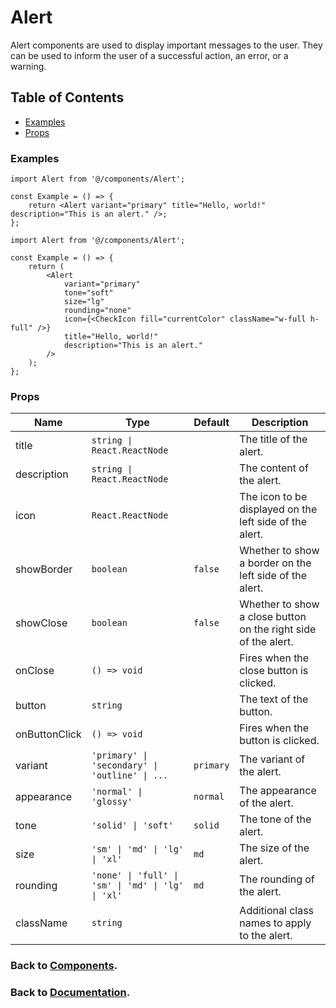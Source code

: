 # Alert

Alert components are used to display important messages to the user. They can be used to inform the user of a successful action, an error, or a warning.

## Table of Contents

-   [Examples](#examples)
-   [Props](#props)

### Examples

```tsx
import Alert from '@/components/Alert';

const Example = () => {
    return <Alert variant="primary" title="Hello, world!" description="This is an alert." />;
};
```

```tsx
import Alert from '@/components/Alert';

const Example = () => {
    return (
        <Alert
            variant="primary"
            tone="soft"
            size="lg"
            rounding="none"
            icon={<CheckIcon fill="currentColor" className="w-full h-full" />}
            title="Hello, world!"
            description="This is an alert."
        />
    );
};
```

### Props

| Name          | Type                                               | Default   | Description                                                    |
| ------------- | -------------------------------------------------- | --------- | -------------------------------------------------------------- |
| title         | `string \| React.ReactNode`                        |           | The title of the alert.                                        |
| description   | `string \| React.ReactNode`                        |           | The content of the alert.                                      |
| icon          | `React.ReactNode`                                  |           | The icon to be displayed on the left side of the alert.        |
| showBorder    | `boolean`                                          | `false`   | Whether to show a border on the left side of the alert.        |
| showClose     | `boolean`                                          | `false`   | Whether to show a close button on the right side of the alert. |
| onClose       | `() => void`                                       |           | Fires when the close button is clicked.                        |
| button        | `string`                                           |           | The text of the button.                                        |
| onButtonClick | `() => void`                                       |           | Fires when the button is clicked.                              |
| variant       | `'primary' \| 'secondary' \| 'outline' \| ...`     | `primary` | The variant of the alert.                                      |
| appearance    | `'normal' \| 'glossy'`                             | `normal`  | The appearance of the alert.                                   |
| tone          | `'solid' \| 'soft'`                                | `solid`   | The tone of the alert.                                         |
| size          | `'sm' \| 'md' \| 'lg' \| 'xl'`                     | `md`      | The size of the alert.                                         |
| rounding      | `'none' \| 'full' \| 'sm' \| 'md' \| 'lg' \| 'xl'` | `md`      | The rounding of the alert.                                     |
| className     | `string`                                           |           | Additional class names to apply to the alert.                  |

### Back to [Components](../README.md).

### Back to [Documentation](../../README.md).
